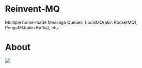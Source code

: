 # Reinvent-MQ

Multiple home-made Message Queues, LocalMQ(akin RocketMQ), PongoMQ(akin Kafka), etc.

# About

![](https://user-images.githubusercontent.com/5803001/51801467-483f3580-2279-11e9-8668-f57d002b58f2.png)
